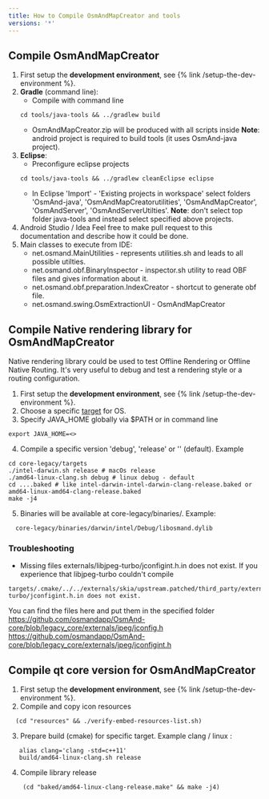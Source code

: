 ```yaml
---
title: How to Compile OsmAndMapCreator and tools
versions: '*'
---
```


## Compile OsmAndMapCreator
1. First setup the **development environment**, see {% link /setup-the-dev-environment %}.
2. **Gradle** (command line):
    - Compile with command line 
    ```
    cd tools/java-tools && ../gradlew build
    ```
    - OsmAndMapCreator.zip will be produced with all scripts inside
    **Note**: android project is required to build tools (it uses OsmAnd-java project).
3. **Eclipse**:
    - Preconfigure eclipse projects
    ```
    cd tools/java-tools && ../gradlew cleanEclipse eclipse
    ```
    - In Eclipse 'Import' - 'Existing projects in workspace' select folders 'OsmAnd-java', 'OsmAndMapCreatorutilities', 'OsmAndMapCreator', 'OsmAndServer', 'OsmAndServerUtilties'.
    **Note**: don't select top folder java-tools and instead select specified above projects.    
4. Android Studio / Idea
    Feel free to make pull request to this documentation and describe how it could be done.
5. Main classes to execute from IDE:
   - net.osmand.MainUtilities - represents utilities.sh and leads to all possible utilties.
   - net.osmand.obf.BinaryInspector - inspector.sh utility to read OBF files and gives information about it.
   - net.osmand.obf.preparation.IndexCreator - shortcut to generate obf file.
   - net.osmand.swing.OsmExtractionUI - OsmAndMapCreator
   
## Compile Native rendering library for OsmAndMapCreator
Native rendering library could be used to test Offline Rendering or Offline Native Routing. It's very useful to debug and test a rendering style or a routing configuration.

1. First setup the **development environment**, see {% link /setup-the-dev-environment %}.
2. Choose a specific [target](https://github.com/osmandapp/OsmAnd-core/tree/legacy_core/targets) for OS.
3. Specify JAVA_HOME globally via $PATH or in command line 
  ```
  export JAVA_HOME=<>
  ```
4. Compile a specific version 'debug', 'release' or '' (default). Example
  ```
  cd core-legacy/targets
  ./intel-darwin.sh release # macOs release
  ./amd64-linux-clang.sh debug # linux debug - default
  cd ....baked # like intel-darwin-intel-darwin-clang-release.baked or amd64-linux-amd64-clang-release.baked
  make -j4
  ```
5. Binaries will be available at core-legacy/binaries/.
Example:
  ```
    core-legacy/binaries/darwin/intel/Debug/libosmand.dylib
  ```

### Troubleshooting 
- Missing files externals/libjpeg-turbo/jconfigint.h.in does not exist.
If you experience that libjpeg-turbo couldn't compile
```
targets/.cmake/../../externals/skia/upstream.patched/third_party/externals/libjpeg-turbo/jconfigint.h.in does not exist.
```
You can find the files here and put them in the specified folder
https://github.com/osmandapp/OsmAnd-core/blob/legacy_core/externals/jpeg/jconfig.h
https://github.com/osmandapp/OsmAnd-core/blob/legacy_core/externals/jpeg/jconfigint.h

## Compile qt core version for OsmAndMapCreator
1. First setup the **development environment**, see {% link /setup-the-dev-environment %}.
2. Compile and copy icon resources 
```
  (cd "resources" && ./verify-embed-resources-list.sh)
```
3. Prepare build (cmake) for specific target. Example clang / linux :
```
   alias clang='clang -std=c++11'
   build/amd64-linux-clang.sh release
```
4. Compile library release
```
    (cd "baked/amd64-linux-clang-release.make" && make -j4)
```
